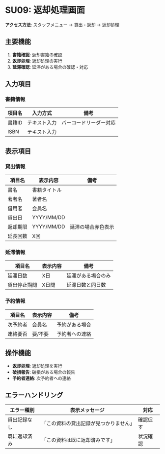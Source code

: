 # SU09: 返却処理画面

**アクセス方法**: スタッフメニュー → 貸出・返却 → 返却処理

## 主要機能
1. **書籍確認**: 返却書籍の確認
2. **返却処理**: 返却処理の実行
3. **延滞確認**: 延滞がある場合の確認・対応

## 入力項目

### 書籍情報
| 項目名 | 入力方式 | 備考 |
|--------|----------|------|
| 書籍ID | テキスト入力 | バーコードリーダー対応 |
| ISBN | テキスト入力 | |

## 表示項目

### 貸出情報
| 項目名 | 表示内容 | 備考 |
|--------|----------|------|
| 書名 | 書籍タイトル | |
| 著者名 | 著者名 | |
| 借用者 | 会員名 | |
| 貸出日 | YYYY/MM/DD | |
| 返却期限 | YYYY/MM/DD | 延滞の場合赤色表示 |
| 延長回数 | X回 | |

### 延滞情報
| 項目名 | 表示内容 | 備考 |
|--------|----------|------|
| 延滞日数 | X日 | 延滞がある場合のみ |
| 貸出停止期間 | X日間 | 延滞日数と同日数 |

### 予約情報
| 項目名 | 表示内容 | 備考 |
|--------|----------|------|
| 次予約者 | 会員名 | 予約がある場合 |
| 連絡要否 | 要/不要 | 予約者への連絡 |

## 操作機能
- **返却処理**: 返却処理を実行
- **破損報告**: 破損がある場合の報告
- **予約者連絡**: 次予約者への連絡

## エラーハンドリング
| エラー種別 | 表示メッセージ | 対応 |
|-----------|---------------|-----|
| 貸出記録なし | 「この資料の貸出記録が見つかりません」 | 確認促す |
| 既に返却済み | 「この資料は既に返却済みです」 | 状況確認 |